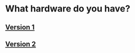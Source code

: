 [powermeter]: (https://github.com/voelkerb/powermeter)

# What hardware do you have?

## [Version 1](Version_1/README.md)
## [Version 2](Version_2/README.md)